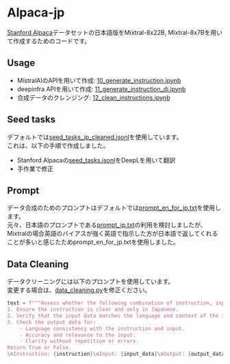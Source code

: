 # Alpaca-jp

[Stanford Alpaca](https://github.com/tatsu-lab/stanford_alpaca)データセットの日本語版をMixtral-8x22B, Mixtral-8x7Bを用いて作成するためのコードです。

## Usage
 - MistralAIのAPIを用いて作成: [10_generate_instruction.ipynb](https://github.com/Hajime-Y/Alpaca-jp/blob/main/10_generate_instruction.ipynb)
 - deepinfra APIを用いて作成: [11_generate_instruction_di.ipynb](https://github.com/Hajime-Y/Alpaca-jp/blob/main/11_generate_instruction_di.ipynb)
 - 合成データのクレンジング: [12_clean_instructions.ipynb](https://github.com/Hajime-Y/Alpaca-jp/blob/main/12_clean_instructions.ipynb)

## Seed tasks

デフォルトでは[seed_tasks_jp_cleaned.jsonl](https://github.com/Hajime-Y/Alpaca-jp/blob/main/seed_tasks/seed_tasks_jp_cleaned.jsonl)を使用しています。  
これは、以下の手順で作成しました。
 - Stanford Alpacaの[seed_tasks.jsonl](https://github.com/tatsu-lab/stanford_alpaca/blob/main/seed_tasks.jsonl)をDeepLを用いて翻訳
 - 手作業で修正  

## Prompt

データ合成のためのプロンプトはデフォルトでは[prompt_en_for_jp.txt](https://github.com/Hajime-Y/Alpaca-jp/blob/main/prompt_en_for_jp.txt)を使用します。  
元々、日本語のプロンプトである[prompt_jp.txt](https://github.com/Hajime-Y/Alpaca-jp/blob/main/prompt_jp.txt)の利用を検討しましたが、Mixtralの場合英語のバイアスが強く英語で指示した方が日本語で返してくれることが多いと感じたためprompt_en_for_jp.txtを使用しました。

## Data Cleaning

データクリーニングには以下のプロンプトを使用しています。  
変更する場合は、[data_cleaning.py](https://github.com/Hajime-Y/Alpaca-jp/blob/main/data_cleaning.py)を修正ください。
```Python
text = f"""Assess whether the following combination of instruction, input, and output is appropriate. 
1. Ensure the instruction is clear and only in Japanese.
2. Verify that the input data matches the language and context of the instruction.
3. Check the output data for:
    - Language consistency with the instruction and input.
    - Accuracy and relevance to the input.
    - Clarity without repetition or errors.
Return True or False.
\nInstruction: {instruction}\nInput: {input_data}\nOutput: {output_data}"""
```